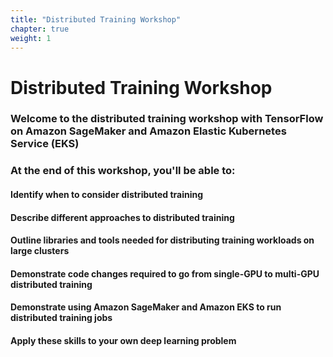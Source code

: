 ```yaml
---
title: "Distributed Training Workshop"
chapter: true
weight: 1
---
```


# Distributed Training Workshop

### Welcome to the distributed training workshop with TensorFlow on Amazon SageMaker and Amazon Elastic Kubernetes Service (EKS)
### At the end of this workshop, you'll be able to:

#### Identify when to consider distributed training
#### Describe different approaches to distributed training
#### Outline libraries and tools needed for distributing training workloads on large clusters
#### Demonstrate code changes required to go from single-GPU to multi-GPU distributed training
#### Demonstrate using Amazon SageMaker and Amazon EKS to run distributed training jobs
#### Apply these skills to your own deep learning problem
